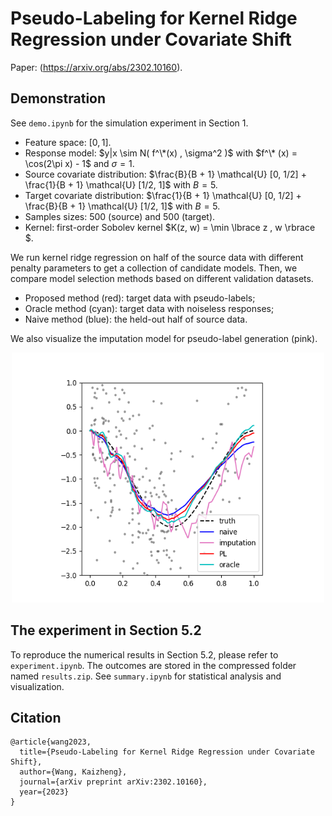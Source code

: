 # Pseudo-Labeling for Kernel Ridge Regression under Covariate Shift

Paper: (https://arxiv.org/abs/2302.10160).


## Demonstration

See `demo.ipynb` for the simulation experiment in Section 1. 
- Feature space: $[0, 1]$.
- Response model: $y|x \sim N( f^\*(x) , \sigma^2 )$ with $f^\* (x) = \cos(2\pi x) - 1$ and $\sigma = 1$.
- Source covariate distribution: $\frac{B}{B + 1} \mathcal{U} [0, 1/2] + \frac{1}{B + 1} \mathcal{U} [1/2, 1]$ with $B = 5$.
- Target covariate distribution: $\frac{1}{B + 1} \mathcal{U} [0, 1/2] + \frac{B}{B + 1} \mathcal{U} [1/2, 1]$ with $B = 5$.
- Samples sizes: 500 (source) and 500 (target).
- Kernel: first-order Sobolev kernel $K(z, w) = \min \lbrace z , w \rbrace $.

We run kernel ridge regression on half of the source data with different penalty parameters to get a collection of candidate models. Then, we compare model selection methods based on different validation datasets.
- Proposed method (red): target data with pseudo-labels;
- Oracle method (cyan): target data with noiseless responses;
- Naive method (blue): the held-out half of source data.
  
We also visualize the imputation model for pseudo-label generation (pink).

<p align="center">
    <img src="demo.png" alt="Demonstration" width="500" height="400" />
</p>


## The experiment in Section 5.2

To reproduce the numerical results in Section 5.2, please refer to `experiment.ipynb`. The outcomes are stored in the compressed folder named `results.zip`. See `summary.ipynb` for statistical analysis and visualization.


## Citation
```
@article{wang2023,
  title={Pseudo-Labeling for Kernel Ridge Regression under Covariate Shift},
  author={Wang, Kaizheng},
  journal={arXiv preprint arXiv:2302.10160},
  year={2023}
}
```
